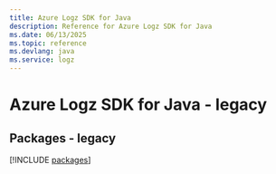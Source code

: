 ```yaml
---
title: Azure Logz SDK for Java
description: Reference for Azure Logz SDK for Java
ms.date: 06/13/2025
ms.topic: reference
ms.devlang: java
ms.service: logz
---
```

# Azure Logz SDK for Java - legacy
## Packages - legacy
[!INCLUDE [packages](logz-index.md)]